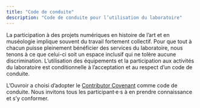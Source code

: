 ```yaml
---
title: "Code de conduite"
description: "Code de conduite pour l’utilisation du laboratoire"
---
```


La participation à des projets numériques en histoire de l’art et en muséologie implique souvent du travail fortement collectif. Pour que tout à chacun puisse pleinement bénéficier des services du laboratoire, nous tenons à ce que celui-ci soit un espace inclusif qui ne tolère aucune discrimination. L’utilisation des équipements et la participation aux activités du laboratoire est conditionnelle à l’acceptation et au respect d’un code de conduite.

L’Ouvroir a choisi d’adopter le [Contributor Covenant](https://www.contributor-covenant.org/fr/version/2/0/code_of_conduct/) comme code de conduite. Nous invitons tous les participant·e·s à en prendre connaissance et s’y conformer.